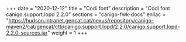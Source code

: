 +++
date        = "2020-12-12"
title       = "Codi font"
description = "Codi font canigo.support.lopd 2.2.0"
sections    = "canigo-fwk-docs"
enllac		= "https://hudson.intranet.gencat.cat/nexus/repository/canigo-maven2/cat/gencat/ctti/canigo.support.lopd/2.2.0/canigo.support.lopd-2.2.0-sources.jar"
weight		= 1
+++
